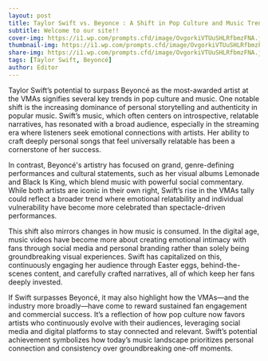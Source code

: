 ```yaml
---
layout: post
title: Taylor Swift vs. Beyonce : A Shift in Pop Culture and Music Trends at the VMA
subtitle: Welcome to our site!!
cover-img: https://i1.wp.com/prompts.cfd/image/OvgorkiVTUuSHLRfbmzFNA.jpg
thumbnail-img: https://i1.wp.com/prompts.cfd/image/OvgorkiVTUuSHLRfbmzFNA.jpg?w=400
share-img: https://i1.wp.com/prompts.cfd/image/OvgorkiVTUuSHLRfbmzFNA.jpg
tags: [Taylor Swift, Beyoncé]
author: Editor
---
```

Taylor Swift’s potential to surpass Beyoncé as the most-awarded artist at the VMAs signifies several key trends in pop culture and music. One notable shift is the increasing dominance of personal storytelling and authenticity in popular music. Swift’s music, which often centers on introspective, relatable narratives, has resonated with a broad audience, especially in the streaming era where listeners seek emotional connections with artists. Her ability to craft deeply personal songs that feel universally relatable has been a cornerstone of her success.

In contrast, Beyoncé's artistry has focused on grand, genre-defining performances and cultural statements, such as her visual albums Lemonade and Black Is King, which blend music with powerful social commentary. While both artists are iconic in their own right, Swift’s rise in the VMAs tally could reflect a broader trend where emotional relatability and individual vulnerability have become more celebrated than spectacle-driven performances.

This shift also mirrors changes in how music is consumed. In the digital age, music videos have become more about creating emotional intimacy with fans through social media and personal branding rather than solely being groundbreaking visual experiences. Swift has capitalized on this, continuously engaging her audience through Easter eggs, behind-the-scenes content, and carefully crafted narratives, all of which keep her fans deeply invested.

If Swift surpasses Beyoncé, it may also highlight how the VMAs—and the industry more broadly—have come to reward sustained fan engagement and commercial success. It’s a reflection of how pop culture now favors artists who continuously evolve with their audiences, leveraging social media and digital platforms to stay connected and relevant. Swift’s potential achievement symbolizes how today’s music landscape prioritizes personal connection and consistency over groundbreaking one-off moments.
